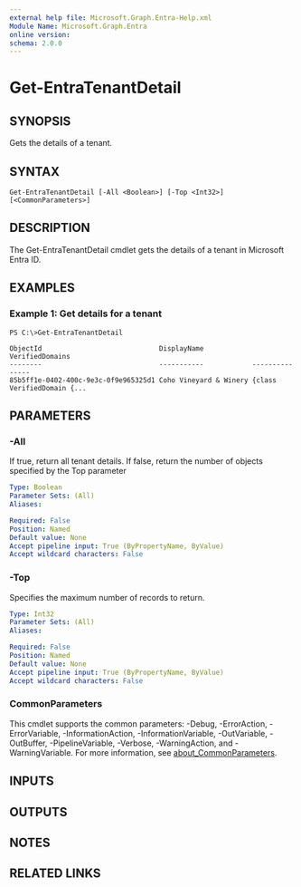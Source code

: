```yaml
---
external help file: Microsoft.Graph.Entra-Help.xml
Module Name: Microsoft.Graph.Entra
online version:
schema: 2.0.0
---
```


# Get-EntraTenantDetail

## SYNOPSIS
Gets the details of a tenant.

## SYNTAX

```
Get-EntraTenantDetail [-All <Boolean>] [-Top <Int32>] [<CommonParameters>]
```

## DESCRIPTION
The Get-EntraTenantDetail cmdlet gets the details of a tenant in Microsoft Entra ID.

## EXAMPLES

### Example 1: Get details for a tenant
```
PS C:\>Get-EntraTenantDetail

ObjectId                             DisplayName            VerifiedDomains
--------                             -----------            ---------------
85b5ff1e-0402-400c-9e3c-0f9e965325d1 Coho Vineyard & Winery {class VerifiedDomain {...
```

## PARAMETERS

### -All
If true, return all tenant details.
If false, return the number of objects specified by the Top parameter

```yaml
Type: Boolean
Parameter Sets: (All)
Aliases:

Required: False
Position: Named
Default value: None
Accept pipeline input: True (ByPropertyName, ByValue)
Accept wildcard characters: False
```

### -Top
Specifies the maximum number of records to return.

```yaml
Type: Int32
Parameter Sets: (All)
Aliases:

Required: False
Position: Named
Default value: None
Accept pipeline input: True (ByPropertyName, ByValue)
Accept wildcard characters: False
```

### CommonParameters
This cmdlet supports the common parameters: -Debug, -ErrorAction, -ErrorVariable, -InformationAction, -InformationVariable, -OutVariable, -OutBuffer, -PipelineVariable, -Verbose, -WarningAction, and -WarningVariable. For more information, see [about_CommonParameters](https://go.microsoft.com/fwlink/?LinkID=113216).

## INPUTS

## OUTPUTS

## NOTES

## RELATED LINKS
